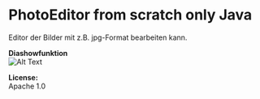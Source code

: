 # PhotoEditor from scratch only Java 
Editor der Bilder mit z.B. jpg-Format bearbeiten kann.

**Diashowfunktion**</br>
![Alt Text](https://s4.gifyu.com/images/diashow1.gif)

**License:**</br>
Apache 1.0
